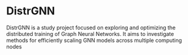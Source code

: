 # DistrGNN
DistrGNN is a study project focused on exploring and optimizing the distributed training of Graph Neural Networks. It aims to investigate methods for efficiently scaling GNN models across multiple computing nodes
